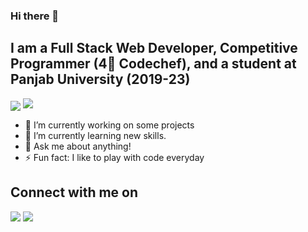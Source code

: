 ### Hi there 👋

## I am a Full Stack Web Developer, Competitive Programmer (4🌟 Codechef), and a student at Panjab University (2019-23)

<!--
**nikhilpal755/nikhilpal755** is a ✨ _special_ ✨ repository because its `README.md` (this file) appears on your GitHub profile.

Here are some ideas to get you started:

- 🔭 I’m currently working on ...
- 🌱 I’m currently learning ...
- 👯 I’m looking to collaborate on ...
- 🤔 I’m looking for help with ...
- 💬 Ask me about ...
- 📫 How to reach me: ...
- 😄 Pronouns: ...
- ⚡ Fun fact: ...
-->
<img align="center" src="https://github-readme-stats.vercel.app/api?color=blue&username=nikhilpal755&count_private=true&show_icons=true&theme=algolia">
<img src="https://github-readme-stats.vercel.app/api/top-langs/?username=nikhilpal755&layout=compact&count_private=true&show_icons=true&theme=algolia&langs_count=10&include_all_commits=true" />


- 🔭 I’m currently working on some projects
- 🌱 I’m currently learning new skills.
- 💬 Ask me about anything!
- ⚡ Fun fact: I like to play with code everyday


## Connect with me on
<a href="https://www.linkedin.com/in/nikhil-pal-a758471b4/"><img src="https://img.icons8.com/fluent/48/000000/linkedin.png" style="max-width:100%;"></a> <a href="https://github.com/nikhilpal755"><img src="https://img.icons8.com/fluent/48/000000/github.png" style="max-width:100%;"></a>

